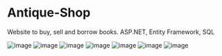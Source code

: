 # Antique-Shop
Website to buy, sell and borrow books.
ASP.NET, Entity Framework, SQL

![image](https://user-images.githubusercontent.com/56017422/179960346-c110a1c9-0895-4e8a-a9a8-99118e347674.png)
![image](https://user-images.githubusercontent.com/56017422/179958869-4f6d4ee5-94bf-4af1-9266-dc5e9403fb2e.png)
![image](https://user-images.githubusercontent.com/56017422/179958889-cea881b6-1f6c-4ecf-aeb8-6448f2fc4547.png)
![image](https://user-images.githubusercontent.com/56017422/179960418-e2db9260-2618-46d7-9fd0-a7d1ddee44e4.png)
![image](https://user-images.githubusercontent.com/56017422/179958905-2764d96d-6e7a-4616-b102-b74e8a035b60.png)
![image](https://user-images.githubusercontent.com/56017422/179959049-c4f2f642-4506-46f7-8578-755ed5f6e9c3.png)
![image](https://user-images.githubusercontent.com/56017422/179959075-0d426466-3e88-49a1-ba63-1f3562652777.png)
